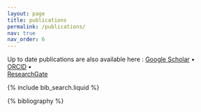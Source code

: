 ```yaml
---
layout: page
title: publications
permalink: /publications/
nav: true
nav_order: 6
---
```

Up to date publications are also available here : 
[<i class="ai ai-google-scholar"></i> Google Scholar](https://scholar.google.fr/citations?user=X0s6r3QAAAAJ&hl=fr) •  
[<i class="ai ai-orcid"></i> ORCID](https://orcid.org/0000-0002-9545-988X) •  
[<i class="ai ai-researchgate"></i> ResearchGate](https://www.researchgate.net/profile/Arthur-Clerjon)


<!-- _pages/publications.md -->

<!-- Bibsearch Feature -->

{% include bib_search.liquid %}

<div class="publications">

{% bibliography %}

</div>